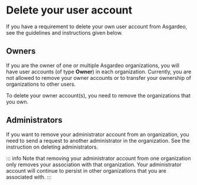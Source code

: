 # Delete your user account

If you have a requirement to delete your own user account from Asgardeo, see the guidelines and instructions given below.

## Owners

If you are the owner of one or multiple Asgardeo organizations, you will have user accounts (of type **Owner**) in each organization. Currently, you are not allowed to remove your owner accounts or to transfer your ownership of organizations to other users.

To delete your owner account(s), you need to <a :href="$withBase('/guides/your-asgardeo/delete-organizations/')">remove the organizations that you own</a>. 

## Administrators 

If you want to remove your administrator account from an organization, you need to send a request to another administrator in the organization. See the instruction on <a :href="$withBase('/guides/users/manage-collaborators/#delete-a-collaborator')">deleting administrators</a>.

::: info
Note that removing your administrator account from one organization only removes your association with that organization. Your administrator account will continue to persist in other organizations that you are associated with.
:::
